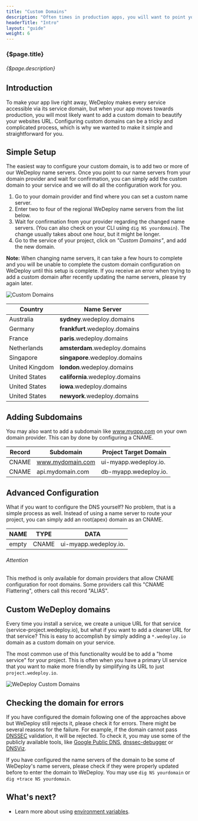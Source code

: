 ```yaml
---
title: "Custom Domains"
description: "Often times in production apps, you will want to point your service URL's to a custom domain so it's easier for users to find your site and more consistant with your message and branding."
headerTitle: "Intro"
layout: "guide"
weight: 6
---
```


### {$page.title}

###### {$page.description}

<article id="1">

## Introduction

To make your app live right away, WeDeploy makes every service accessible via its service domain, but when your app moves towards production, you will most likely want to add a custom domain to beautify your websites URL. Configuring custom domains can be a tricky and complicated process, which is why we wanted to make it simple and straightforward for you.

</article>

<article id="2">

## Simple Setup

The easiest way to configure your custom domain, is to add two or more of our WeDeploy name servers. Once you point to our name servers from your domain provider and wait for confirmation, you can simply add the custom domain to your service and we will do all the configuration work for you.

1. Go to your domain provider and find where you can set a custom name server.
2. Enter two to four of the regional WeDeploy name servers from the list below.
3. Wait for confirmation from your provider regarding the changed name servers. (You can also check on your CLI using `dig NS yourdomain`). The change usually takes about one hour, but it might be longer.
4. Go to the service of your project, click on _"Custom Domains"_, and add the new domain.

<aside>

**Note:** When changing name servers, it can take a few hours to complete and you will be unable to complete the custom domain configuration on WeDeploy until this setup is complete. If you receive an error when trying to add a custom domain after recently updating the name servers, please try again later.
  
</aside>

![Custom Domains](/images/docs/intro/custom-domains--settings.png)

<div class="table-container">

| Country           | Name Server                     |
| ----------------- | ------------------------------- |
| Australia         | **sydney**.wedeploy.domains     |
| Germany           | **frankfurt**.wedeploy.domains  |
| France            | **paris**.wedeploy.domains      |
| Netherlands       | **amsterdam**.wedeploy.domains  |
| Singapore         | **singapore**.wedeploy.domains  |
| United Kingdom    | **london**.wedeploy.domains     |
| United States     | **california**.wedeploy.domains |
| United States     | **iowa**.wedeploy.domains       |
| United States     | **newyork**.wedeploy.domains    |

</div>

</article>

<article id="3">

## Adding Subdomains

You may also want to add a subdomain like _www.myapp.com_ on your own domain provider. This can by done by configuring a CNAME.

<div class="table-container">

| Record            | Subdomain            | Project Target Domain    |
| ----------------- | -------------------- | ------------------------ |
| CNAME             | www.mydomain.com     | ui-myapp.wedeploy.io.    |
| CNAME             | api.mydomain.com     | db-myapp.wedeploy.io.    |

</div>

</article>

<article id="4">

## Advanced Configuration

What if you want to configure the DNS yourself? No problem, that is a simple process as well. Instead of using a name server to route your project, you can simply add an root(apex) domain as an CNAME.

<div class="table-container">

| NAME              | TYPE        | DATA                    |
| ----------------- | ----------- | ----------------------- |
| empty             | CNAME       | ui-myapp.wedeploy.io.   |

</div>

<aside>

###### <span class="icon-16-alert"></span> Attention

This method is only available for domain providers that allow CNAME configuration for root domains. Some providers call this "CNAME Flattering", others call this record "ALIAS".

</aside>

</article>

<article id="5">

## Custom WeDeploy domains

Every time you install a service, we create a unique URL for that service (service-project.wedeploy.io), but what if you want to add a cleaner URL for that service? This is easy to accomplish by simply adding a `*.wedeploy.io` domain as a custom domain on your service.

The most common use of this functionality would be to add a "home service" for your project. This is often when you have a primary UI service that you want to make more friendly by simplifying its URL to just `project.wedeploy.io`.

![WeDeploy Custom Domains](/images/docs/intro/custom-domains--wedeploy-domains.png)

## Checking the domain for errors

If you have configured the domain following one of the approaches above but WeDeploy still rejects it, please check it for errors. There might be several reasons for the failure. For example, if the domain cannot pass [DNSSEC](http://www.dnssec.net/) validation, it will be rejected. To check it, you may use some of the publicly available tools, like [Google Public DNS](https://dns.google.com/), [dnssec-debugger](http://dnssec-debugger.verisignlabs.com/) or [DNSViz](http://dnsviz.net/).

If you have configured the name servers of the domain to be some of WeDeploy's name servers, please check if they were properly updated before to enter the domain to WeDeploy. You may use `dig NS yourdomain` or `dig +trace NS yourdomain`.

</article>

## What's next?

* Learn more about using [environment variables](/docs/intro/environment-variables/).

